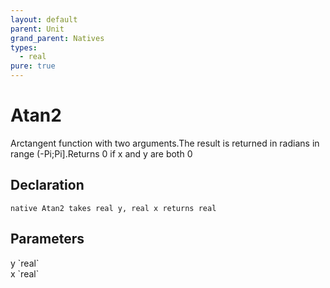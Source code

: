 ```yaml
---
layout: default
parent: Unit
grand_parent: Natives
types:
  - real
pure: true
---
```


# Atan2
Arctangent function with two arguments.The result is returned in radians in range (-Pi;Pi].Returns 0 if x and y are both 0

## Declaration

```
native Atan2 takes real y, real x returns real
```

## Parameters
<dl>
  <dt>y `real`</dt>
  <dd></dd>

  <dt>x `real`</dt>
  <dd></dd>
</dl>